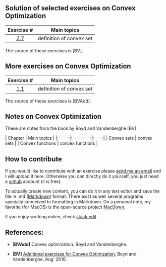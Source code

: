 ## Solution of selected exercises on Convex Optimization
| Exercise #  |    Main topics        |
|:-----:|:---------:|
| [2.7](http://htmlpreview.github.io/?https://github.com/mforets/ocrg/blob/master/exercises-boyd-vandenberghe/2-7.html) | definition of convex set  | 

The source of these exercises is [BV].

## More exercises on Convex Optimization


| Exercise #  |    Main topics        | 
|:-----:|:---------:|
| [1.1](http://htmlpreview.github.io/?https://github.com/mforets/ocrg/blob/master/more-exercises-convex-optimization/1-1-ad.html) |  definition of convex set |

The source of these exercises is [BVAdd].

## Notes on Convex Optimization

These are notes from the book by Boyd and Vandenberghe [BV].

| Chapter   |    Main topics        | 
|:-----:|:---------:|:----:|
| Convex sets | convex sets |
| Convex functions |  convex functions |



## How to contribute

If you would like to contribute with an exercise please [send me an email](marcelo-forets.fr) and I will upload it here. Otherwise you can directly do it yourself, you just need a [github](https://github.com/) account (it is free). 

To actually create new content, you can do it in any text editor and save the file in .md ([Markdown](https://en.wikipedia.org/wiki/Markdown)) format. There exist as well several programs specially conceived to formatting in Markdown. On a personal note, my favorite (for MacOS) is the open-source project [MacDown](macdown.uranusjr.com/). 

 
If you enjoy working online, check [stack edit](https://stackedit.io).

## References:
 
* **[BVAdd]** Convex optimization. Boyd and Vandenberghe.
 
* **[BV]** [Additional exercises for Convex Optimization.](https://web.stanford.edu/~boyd/cvxbook/bv_cvxbook_extra_exercises.pdf) Boyd and Vandenberghe. Aug' 2016.


